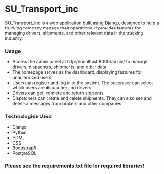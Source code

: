 <h1>SU_Transport_inc</h1>

SU_Transport_inc is a web application built using Django, designed to help a trucking company manage their operations. It provides features for managing drivers, shipments, and other relevant data in the trucking industry.

<h3>Usage</h3>
<ul>
  <li>Access the admin panel at http://localhost:8000/admin/ to manage drivers, dispachers, shipments, and other data.</li>
  <li>The homepage serves as the dashboard, displaying features for unauthorized users</li>
  <li>Users can register and log in to the system. The superuser can select which users are dispatcher and drivers</li>
  <li>Drivers can get, comlete and return sipments</li>
  <li>Dispatchers can create and delete shipments. They can also see and delete a messages from brokers and other companies</li>
</ul>

<h3>Technologies Used</h3>
<ul>
  <li>Django</li>
  <li>Python</li>
  <li>HTML</li>
  <li>CSS</li>
  <li>Bootrstrap5</li>
  <li>PostgreSQL</li>
</ul>

<h3>Please see the requirements.txt file for required libraries!</h3>





